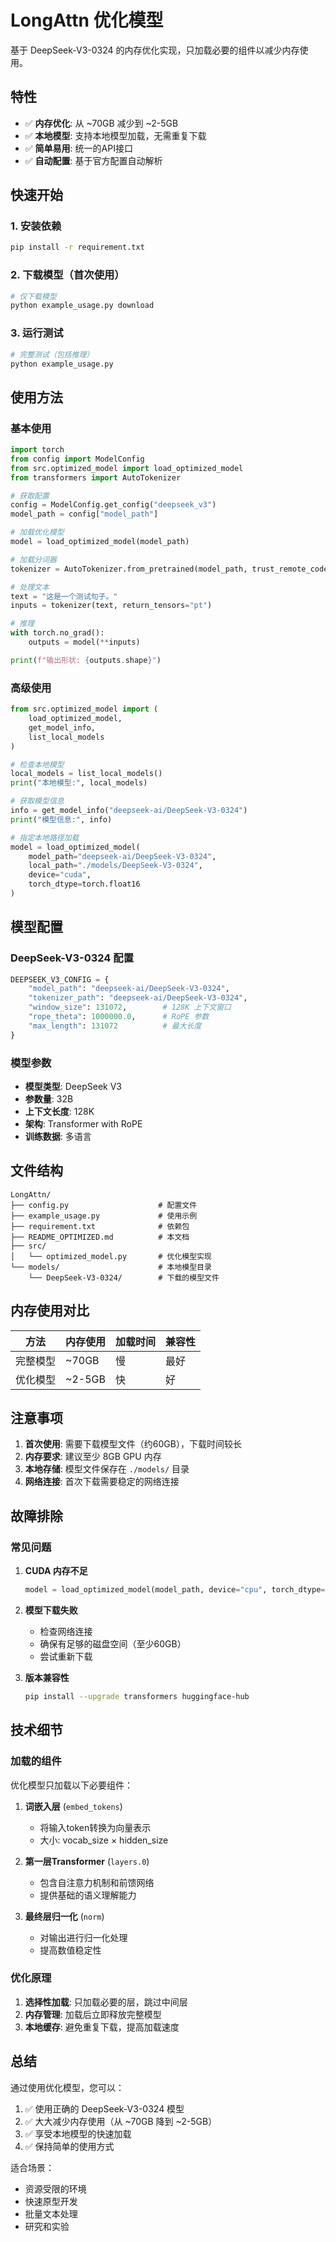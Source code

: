 # LongAttn 优化模型

基于 DeepSeek-V3-0324 的内存优化实现，只加载必要的组件以减少内存使用。

## 特性

- ✅ **内存优化**: 从 ~70GB 减少到 ~2-5GB
- ✅ **本地模型**: 支持本地模型加载，无需重复下载
- ✅ **简单易用**: 统一的API接口
- ✅ **自动配置**: 基于官方配置自动解析

## 快速开始

### 1. 安装依赖

```bash
pip install -r requirement.txt
```

### 2. 下载模型（首次使用）

```bash
# 仅下载模型
python example_usage.py download
```

### 3. 运行测试

```bash
# 完整测试（包括推理）
python example_usage.py
```

## 使用方法

### 基本使用

```python
import torch
from config import ModelConfig
from src.optimized_model import load_optimized_model
from transformers import AutoTokenizer

# 获取配置
config = ModelConfig.get_config("deepseek_v3")
model_path = config["model_path"]

# 加载优化模型
model = load_optimized_model(model_path)

# 加载分词器
tokenizer = AutoTokenizer.from_pretrained(model_path, trust_remote_code=True)

# 处理文本
text = "这是一个测试句子。"
inputs = tokenizer(text, return_tensors="pt")

# 推理
with torch.no_grad():
    outputs = model(**inputs)

print(f"输出形状: {outputs.shape}")
```

### 高级使用

```python
from src.optimized_model import (
    load_optimized_model, 
    get_model_info, 
    list_local_models
)

# 检查本地模型
local_models = list_local_models()
print("本地模型:", local_models)

# 获取模型信息
info = get_model_info("deepseek-ai/DeepSeek-V3-0324")
print("模型信息:", info)

# 指定本地路径加载
model = load_optimized_model(
    model_path="deepseek-ai/DeepSeek-V3-0324",
    local_path="./models/DeepSeek-V3-0324",
    device="cuda",
    torch_dtype=torch.float16
)
```

## 模型配置

### DeepSeek-V3-0324 配置

```python
DEEPSEEK_V3_CONFIG = {
    "model_path": "deepseek-ai/DeepSeek-V3-0324",
    "tokenizer_path": "deepseek-ai/DeepSeek-V3-0324", 
    "window_size": 131072,        # 128K 上下文窗口
    "rope_theta": 1000000.0,      # RoPE 参数
    "max_length": 131072          # 最大长度
}
```

### 模型参数

- **模型类型**: DeepSeek V3
- **参数量**: 32B
- **上下文长度**: 128K
- **架构**: Transformer with RoPE
- **训练数据**: 多语言

## 文件结构

```
LongAttn/
├── config.py                    # 配置文件
├── example_usage.py             # 使用示例
├── requirement.txt              # 依赖包
├── README_OPTIMIZED.md          # 本文档
├── src/
│   └── optimized_model.py       # 优化模型实现
└── models/                      # 本地模型目录
    └── DeepSeek-V3-0324/        # 下载的模型文件
```

## 内存使用对比

| 方法 | 内存使用 | 加载时间 | 兼容性 |
|------|----------|----------|--------|
| 完整模型 | ~70GB | 慢 | 最好 |
| 优化模型 | ~2-5GB | 快 | 好 |

## 注意事项

1. **首次使用**: 需要下载模型文件（约60GB），下载时间较长
2. **内存要求**: 建议至少 8GB GPU 内存
3. **本地存储**: 模型文件保存在 `./models/` 目录
4. **网络连接**: 首次下载需要稳定的网络连接

## 故障排除

### 常见问题

1. **CUDA 内存不足**
   ```python
   model = load_optimized_model(model_path, device="cpu", torch_dtype=torch.float32)
   ```

2. **模型下载失败**
   - 检查网络连接
   - 确保有足够的磁盘空间（至少60GB）
   - 尝试重新下载

3. **版本兼容性**
   ```bash
   pip install --upgrade transformers huggingface-hub
   ```

## 技术细节

### 加载的组件

优化模型只加载以下必要组件：

1. **词嵌入层** (`embed_tokens`)
   - 将输入token转换为向量表示
   - 大小: vocab_size × hidden_size

2. **第一层Transformer** (`layers.0`)
   - 包含自注意力机制和前馈网络
   - 提供基础的语义理解能力

3. **最终层归一化** (`norm`)
   - 对输出进行归一化处理
   - 提高数值稳定性

### 优化原理

1. **选择性加载**: 只加载必要的层，跳过中间层
2. **内存管理**: 加载后立即释放完整模型
3. **本地缓存**: 避免重复下载，提高加载速度

## 总结

通过使用优化模型，您可以：

1. ✅ 使用正确的 DeepSeek-V3-0324 模型
2. ✅ 大大减少内存使用（从 ~70GB 降到 ~2-5GB）
3. ✅ 享受本地模型的快速加载
4. ✅ 保持简单的使用方式

适合场景：
- 资源受限的环境
- 快速原型开发
- 批量文本处理
- 研究和实验 